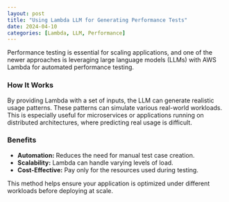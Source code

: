 ```yaml
---
layout: post
title: "Using Lambda LLM for Generating Performance Tests"
date: 2024-04-10
categories: [Lambda, LLM, Performance]
---
```


Performance testing is essential for scaling applications, and one of the newer approaches is leveraging large language models (LLMs) with AWS Lambda for automated performance testing.

### How It Works

By providing Lambda with a set of inputs, the LLM can generate realistic usage patterns. These patterns can simulate various real-world workloads. This is especially useful for microservices or applications running on distributed architectures, where predicting real usage is difficult.

### Benefits

- **Automation:** Reduces the need for manual test case creation.
- **Scalability:** Lambda can handle varying levels of load.
- **Cost-Effective:** Pay only for the resources used during testing.

This method helps ensure your application is optimized under different workloads before deploying at scale.
